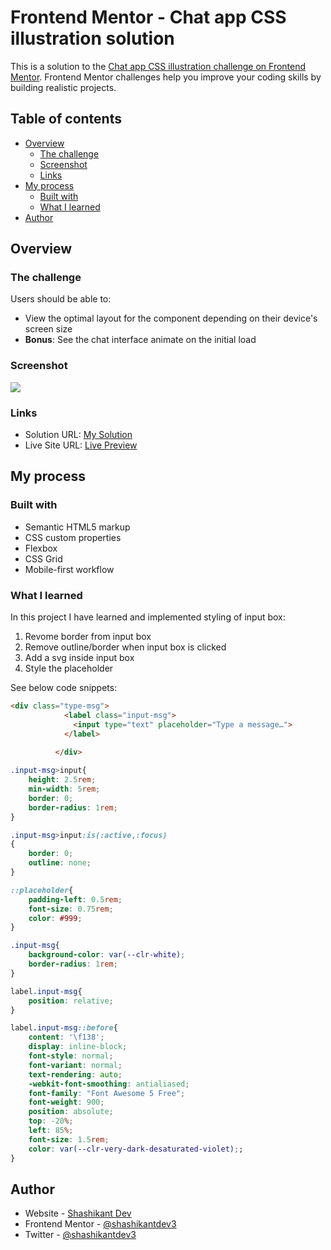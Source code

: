 # Frontend Mentor - Chat app CSS illustration solution

This is a solution to the [Chat app CSS illustration challenge on Frontend Mentor](https://www.frontendmentor.io/challenges/chat-app-css-illustration-O5auMkFqY). Frontend Mentor challenges help you improve your coding skills by building realistic projects. 

## Table of contents

- [Overview](#overview)
  - [The challenge](#the-challenge)
  - [Screenshot](#screenshot)
  - [Links](#links)
- [My process](#my-process)
  - [Built with](#built-with)
  - [What I learned](#what-i-learned)
- [Author](#author)

## Overview

### The challenge

Users should be able to:

- View the optimal layout for the component depending on their device's screen size
- **Bonus**: See the chat interface animate on the initial load

### Screenshot

![](./screenshot.jpg)


### Links

- Solution URL: [My Solution](https://github.com/shashikantdev3/FrontendMentor-chat-app-css-illustration-master)
- Live Site URL: [Live Preview](https://shashikantdev3.github.io/FrontendMentor-chat-app-css-illustration-master/)

## My process

### Built with

- Semantic HTML5 markup
- CSS custom properties
- Flexbox
- CSS Grid
- Mobile-first workflow

### What I learned

In this project I have learned and implemented styling of input box:

1. Revome border from input box
2. Remove outline/border when input box is clicked
3. Add a svg inside input box
4. Style the placeholder

See below code snippets:

```html
<div class="type-msg">
            <label class="input-msg">
              <input type="text" placeholder="Type a message…">
            </label>
            
          </div>
```
```css
.input-msg>input{
    height: 2.5rem;
    min-width: 5rem;
    border: 0;
    border-radius: 1rem;
}

.input-msg>input:is(:active,:focus)
{
    border: 0;
    outline: none;
}

::placeholder{
    padding-left: 0.5rem;
    font-size: 0.75rem;
    color: #999;
}

.input-msg{
    background-color: var(--clr-white);
    border-radius: 1rem;
}

label.input-msg{
    position: relative;
}

label.input-msg::before{
    content: '\f138';
    display: inline-block;
    font-style: normal;
    font-variant: normal;
    text-rendering: auto;
    -webkit-font-smoothing: antialiased;
    font-family: "Font Awesome 5 Free"; 
    font-weight: 900; 
    position: absolute;
    top: -20%;
    left: 85%;
    font-size: 1.5rem;
    color: var(--clr-very-dark-desaturated-violet);;
}

```


## Author

- Website - [Shashikant Dev](https://www.your-site.com)
- Frontend Mentor - [@shashikantdev3](https://www.frontendmentor.io/profile/shashikantdev3)
- Twitter - [@shashikantdev3](https://www.twitter.com/shashikantdev3)


